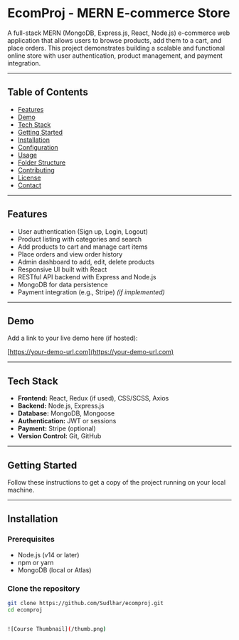 # EcomProj - MERN E-commerce Store

A full-stack MERN (MongoDB, Express.js, React, Node.js) e-commerce web application that allows users to browse products, add them to a cart, and place orders. This project demonstrates building a scalable and functional online store with user authentication, product management, and payment integration.

---

## Table of Contents

- [Features](#features)
- [Demo](#demo)
- [Tech Stack](#tech-stack)
- [Getting Started](#getting-started)
- [Installation](#installation)
- [Configuration](#configuration)
- [Usage](#usage)
- [Folder Structure](#folder-structure)
- [Contributing](#contributing)
- [License](#license)
- [Contact](#contact)

---

## Features

- User authentication (Sign up, Login, Logout)
- Product listing with categories and search
- Add products to cart and manage cart items
- Place orders and view order history
- Admin dashboard to add, edit, delete products
- Responsive UI built with React
- RESTful API backend with Express and Node.js
- MongoDB for data persistence
- Payment integration (e.g., Stripe) *(if implemented)*

---

## Demo

Add a link to your live demo here (if hosted):

[https://your-demo-url.com](https://your-demo-url.com)

---

## Tech Stack

- **Frontend:** React, Redux (if used), CSS/SCSS, Axios
- **Backend:** Node.js, Express.js
- **Database:** MongoDB, Mongoose
- **Authentication:** JWT or sessions
- **Payment:** Stripe (optional)
- **Version Control:** Git, GitHub

---

## Getting Started

Follow these instructions to get a copy of the project running on your local machine.

---

## Installation

### Prerequisites

- Node.js (v14 or later)
- npm or yarn
- MongoDB (local or Atlas)

### Clone the repository

```bash
git clone https://github.com/Sudlhar/ecomproj.git
cd ecomproj


![Course Thumbnail](/thumb.png)
